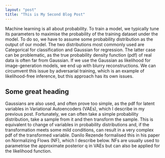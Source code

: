 ```yaml
---
layout: "post"
title: "This is My Second Blog Post"
---
```


Machine learning is all about probability. To train a model, we typically tune its parameters to maximise the probability of the training dataset under the model. To do so, we have to assume some probability distribution as the output of our model. The two distributions most commonly used are Categorical for classification and Gaussian for regression. The latter case can be problematic, as the true probability density function (pdf) of real data is often far from Gaussian. If we use the Gaussian as likelihood for image-generation models, we end up with blurry reconstructions. We can circumvent this issue by adversarial training, which is an example of likelihood-free inference, but this approach has its own issues.

## Some great heading

Gaussians are also used, and often prove too simple, as the pdf for latent variables in Variational Autoencoders (VAEs), which I describe in my previous post. Fortunately, we can often take a simple probability distribution, take a sample from it and then transform the sample. This is equivalent to change of variables in probability distributions and, if the transformation meets some mild conditions, can result in a very complex pdf of the transformed variable. Danilo Rezende formalised this in his paper on Normalizing Flows (NF), which I describe below. NFs are usually used to parametrise the approximate posterior q in VAEs but can also be applied for the likelihood function.
